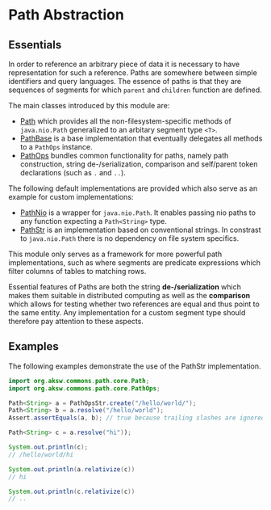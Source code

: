# Path Abstraction

## Essentials

In order to reference an arbitrary piece of data it is necessary to have representation for such a reference.
Paths are somewhere between simple identifiers and query languages. The essence of paths is that they are sequences of segments
for which `parent` and `children` function are defined.

The main classes introduced by this module are:

* [Path](aksw-commons-paths/src/main/java/org/aksw/commons/path/core/Path.java) which provides all the non-filesystem-specific methods of `java.nio.Path` generalized to an arbitary segment type `<T>`.
* [PathBase](aksw-commons-paths/src/main/java/org/aksw/commons/path/core/PathBase.java) is a base implementation that eventually delegates all methods to a `PathOps` instance.
* [PathOps](aksw-commons-paths/src/main/java/org/aksw/commons/path/core/PathOps.java) bundles common functionality for paths, namely path construction, string de-/serialization, comparison and self/parent token declarations (such as `.` and `..`).


The following default implementations are provided which also serve as an example for custom implementations:

* [PathNio](develop/aksw-commons-paths/src/main/java/org/aksw/commons/path/core/PathNio.java) is a wrapper for `java.nio.Path`. It enables passing nio paths to any function expecting a `Path<String>` type.
* [PathStr](develop/aksw-commons-paths/src/main/java/org/aksw/commons/path/core/PathStr.java) is an implementation based on conventional strings. In constrast to `java.nio.Path` there is no dependency on file system specifics.


This module only serves as a framework for more powerful path implementations, such as where segments are predicate expressions which filter columns of tables to matching rows.

Essential features of Paths are both the string **de-/serialization** which makes them suitable in distributed computing as well as the **comparison** which allows for testing whether two references are equal and thus point to the same entity. Any implementation for a custom segment type should therefore pay attention to these aspects.

## Examples

The following examples demonstrate the use of the PathStr implementation.


```java
import org.aksw.commons.path.core.Path;
import org.aksw.commons.path.core.PathOps;

Path<String> a = PathOpsStr.create("/hello/world/");
Path<String> b = a.resolve("/hello/world");
Assert.assertEquals(a, b); // true because trailing slashes are ignored

Path<String> c = a.resolve("hi"));

System.out.println(c);
// /hello/world/hi

System.out.println(a.relativize(c))
// hi

System.out.println(c.relativize(c))
// ..

```




